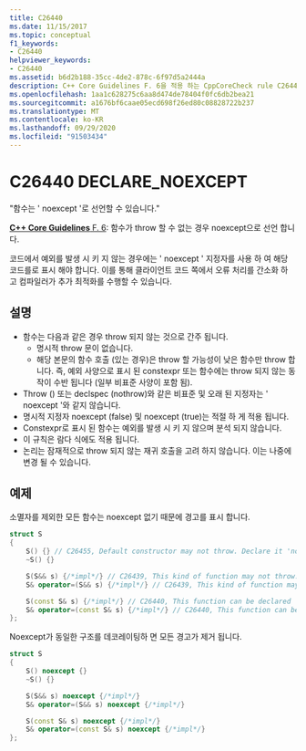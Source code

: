 ```yaml
---
title: C26440
ms.date: 11/15/2017
ms.topic: conceptual
f1_keywords:
- C26440
helpviewer_keywords:
- C26440
ms.assetid: b6d2b188-35cc-4de2-878c-6f97d5a2444a
description: C++ Core Guidelines F. 6을 적용 하는 CppCoreCheck rule C26440
ms.openlocfilehash: 1aa1c628275c6aa8d474de78404f0fc6db2bea21
ms.sourcegitcommit: a1676bf6caae05ecd698f26ed80c08828722b237
ms.translationtype: MT
ms.contentlocale: ko-KR
ms.lasthandoff: 09/29/2020
ms.locfileid: "91503434"
---
```

# <a name="c26440-declare_noexcept"></a>C26440 DECLARE_NOEXCEPT

"함수는 ' noexcept '로 선언할 수 있습니다."

[ **C++ Core Guidelines** F. 6](https://github.com/isocpp/CppCoreGuidelines/blob/master/CppCoreGuidelines.md#f6-if-your-function-may-not-throw-declare-it-noexcept): 함수가 throw 할 수 없는 경우 noexcept으로 선언 합니다.

코드에서 예외를 발생 시 키 지 않는 경우에는 ' noexcept ' 지정자를 사용 하 여 해당 코드를로 표시 해야 합니다. 이를 통해 클라이언트 코드 쪽에서 오류 처리를 간소화 하 고 컴파일러가 추가 최적화를 수행할 수 있습니다.

## <a name="remarks"></a>설명

- 함수는 다음과 같은 경우 throw 되지 않는 것으로 간주 됩니다.
  - 명시적 throw 문이 없습니다.
  - 해당 본문의 함수 호출 (있는 경우)은 throw 할 가능성이 낮은 함수만 throw 합니다. 즉, 예외 사양으로 표시 된 constexpr 또는 함수에는 throw 되지 않는 동작이 수반 됩니다 (일부 비표준 사양이 포함 됨).
- Throw () 또는 declspec (nothrow)와 같은 비표준 및 오래 된 지정자는 ' noexcept '와 같지 않습니다.
- 명시적 지정자 noexcept (false) 및 noexcept (true)는 적절 하 게 적용 됩니다.
- Constexpr로 표시 된 함수는 예외를 발생 시 키 지 않으며 분석 되지 않습니다.
- 이 규칙은 람다 식에도 적용 됩니다.
- 논리는 잠재적으로 throw 되지 않는 재귀 호출을 고려 하지 않습니다. 이는 나중에 변경 될 수 있습니다.

## <a name="example"></a>예제

소멸자를 제외한 모든 함수는 noexcept 없기 때문에 경고를 표시 합니다.

```cpp
struct S
{
    S() {} // C26455, Default constructor may not throw. Declare it 'noexcept'
    ~S() {}

    S(S&& s) {/*impl*/} // C26439, This kind of function may not throw. Declare it 'noexcept' (f.6)
    S& operator=(S&& s) {/*impl*/} // C26439, This kind of function may not throw. Declare it 'noexcept' (f.6)

    S(const S& s) {/*impl*/} // C26440, This function can be declared 'noexcept'
    S& operator=(const S& s) {/*impl*/} // C26440, This function can be declared 'noexcept'
};
```

Noexcept가 동일한 구조를 데코레이팅하 면 모든 경고가 제거 됩니다.

```cpp
struct S
{
    S() noexcept {}
    ~S() {}

    S(S&& s) noexcept {/*impl*/}
    S& operator=(S&& s) noexcept {/*impl*/}

    S(const S& s) noexcept {/*impl*/}
    S& operator=(const S& s) noexcept {/*impl*/}
};
```
